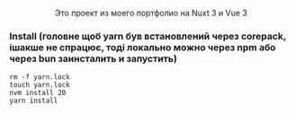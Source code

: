 <p align="center">Это проект из моего портфолио на Nuxt 3 и Vue 3</p>

### Install (головне щоб yarn був встановлений через corepack, ішакше не спрацює, тоді локально можно через npm або через bun заинсталить и запустить)

```
rm -f yarn.lock
touch yarn.lock
nvm install 20
yarn install
```
